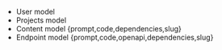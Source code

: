 - User model
- Projects model 
- Content model {prompt,code,dependencies,slug}
- Endpoint model {prompt,code,openapi,dependencies,slug}